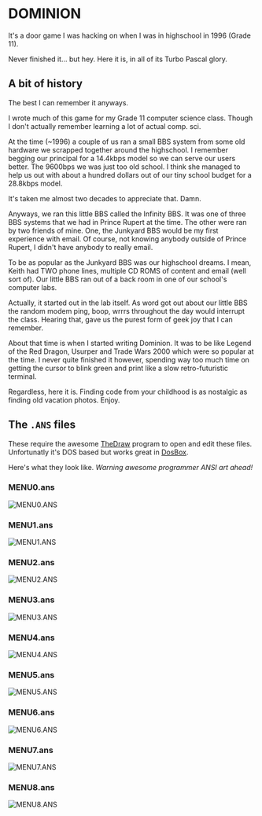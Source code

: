# DOMINION

It's a door game I was hacking on when I was in highschool in 1996 (Grade 11).

Never finished it... but hey. Here it is, in all of its Turbo Pascal glory.

## A bit of history

The best I can remember it anyways. 

I wrote much of this game for my Grade 11 computer science class. Though I don't actually remember learning
a lot of actual comp. sci. 

At the time (~1996) a couple of us ran a small BBS system from some old hardware we scrapped 
together around the highschool. I remember begging our principal for a 14.4kbps model so we can serve our users
better. The 9600bps we was just too old school. I think she managed to help us out with about a hundred
dollars out of our tiny school budget for a 28.8kbps model. 

It's taken me almost two decades to appreciate that. Damn. 

Anyways, we ran this little BBS called the Infinity BBS. It was one of three BBS systems
that we had in Prince Rupert at the time. The other were ran by two friends of mine. One, 
the Junkyard BBS would be my first experience with email. Of course, not knowing
anybody outside of Prince Rupert, I didn't have anybody to really email. 

To be as popular as the Junkyard BBS was our highschool dreams. I mean, Keith had TWO 
phone lines, multiple CD ROMS of content and email (well sort of). Our little BBS
ran out of a back room in one of our school's computer labs. 

Actually, it started out in the lab itself. As word got out about our little BBS
the random modem ping, boop, wrrrs throughout the day would interrupt the class. 
Hearing that, gave us the purest form of geek joy that I can remember. 

About that time is when I started writing Dominion. It was to be like Legend of the
Red Dragon, Usurper and Trade Wars 2000 which were so popular at the time. I never
quite finished it however, spending way too much time on getting the cursor to 
blink green and print like a slow retro-futuristic terminal. 

Regardless, here it is. Finding code from your childhood is as nostalgic as 
finding old vacation photos. Enjoy. 

## The `.ANS` files

These require the awesome [TheDraw](http://en.wikipedia.org/wiki/TheDraw) program to open and 
edit these files. Unfortunatly it's DOS based but works great in [DosBox](http://www.dosbox.com/). 

Here's what they look like. _Warning awesome programmer ANSI art ahead!_

### MENU0.ans
![MENU0.ANS](https://raw.github.com/mostlygeek/dominion/master/screenshots/menu0.png)

### MENU1.ans
![MENU1.ANS](https://raw.github.com/mostlygeek/dominion/master/screenshots/menu1.png)

### MENU2.ans
![MENU2.ANS](https://raw.github.com/mostlygeek/dominion/master/screenshots/menu2.png)

### MENU3.ans
![MENU3.ANS](https://raw.github.com/mostlygeek/dominion/master/screenshots/menu3.png)

### MENU4.ans
![MENU4.ANS](https://raw.github.com/mostlygeek/dominion/master/screenshots/menu4.png)

### MENU5.ans
![MENU5.ANS](https://raw.github.com/mostlygeek/dominion/master/screenshots/menu5.png)

### MENU6.ans
![MENU6.ANS](https://raw.github.com/mostlygeek/dominion/master/screenshots/menu6.png)

### MENU7.ans
![MENU7.ANS](https://raw.github.com/mostlygeek/dominion/master/screenshots/menu7.png)

### MENU8.ans
![MENU8.ANS](https://raw.github.com/mostlygeek/dominion/master/screenshots/menu8.png)
